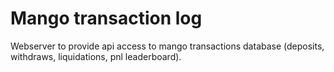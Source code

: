 # Mango transaction log

Webserver to provide api access to mango transactions database (deposits, withdraws, liquidations, pnl leaderboard).